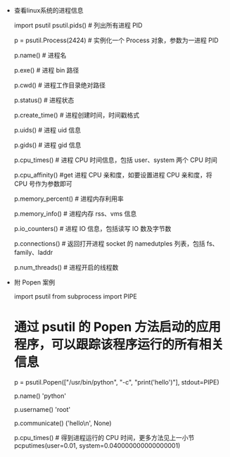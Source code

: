 
* 查看linux系统的进程信息
    

    import psutil
    psutil.pids() # 列出所有进程 PID
    
    p = psutil.Process(2424) # 实例化一个 Process 对象，参数为一进程 PID
    
    p.name() # 进程名
    
    p.exe() # 进程 bin 路径
     
    p.cwd() # 进程工作目录绝对路径
    
    p.status() # 进程状态
    
    p.create_time() # 进程创建时间，时间戳格式
    
    p.uids() # 进程 uid 信息
    
    p.gids() # 进程 gid 信息
    
    p.cpu_times() # 进程 CPU 时间信息，包括 user、system 两个 CPU 时间
    
    p.cpu_affinity() #get 进程 CPU 亲和度，如要设置进程 CPU 亲和度，将 CPU 号作为参数即可
    
    p.memory_percent() # 进程内存利用率
    
    p.memory_info() # 进程内存 rss、vms 信息
    
    p.io_counters() # 进程 IO 信息，包括读写 IO 数及字节数
    
    p.connections() # 返回打开进程 socket 的 namedutples 列表，包括 fs、family、laddr
    
    p.num_threads() # 进程开启的线程数
    
* 附 Popen 案例

    
    import psutil
    from subprocess import PIPE
    
    # 通过 psutil 的 Popen 方法启动的应用程序，可以跟踪该程序运行的所有相关信息
    p = psutil.Popen(["/usr/bin/python", "-c", "print('hello')"], stdout=PIPE)
    
    p.name()
    'python'
    
    p.username()
    'root'
    
    p.communicate()
    ('hello\n', None)
    
    p.cpu_times() # 得到进程运行的 CPU 时间，更多方法见上一小节
    pcputimes(user=0.01, system=0.040000000000000001)